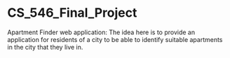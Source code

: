 # CS_546_Final_Project

Apartment Finder web application: 
The idea here is to provide an application for residents of a city to be able to identify suitable apartments in the city that they live in.